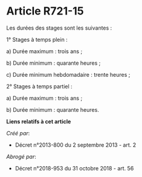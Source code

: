 # Article R721-15

Les durées des stages sont les suivantes :

1° Stages à temps plein :

a) Durée maximum : trois ans ;

b) Durée minimum : quarante heures ;

c) Durée minimum hebdomadaire : trente heures ;

2° Stages à temps partiel :

a) Durée maximum : trois ans ;

b) Durée minimum : quarante heures.

**Liens relatifs à cet article**

_Créé par_:

  - Décret n°2013-800 du 2 septembre 2013 - art. 2

_Abrogé par_:

  - Décret n°2018-953 du 31 octobre 2018 - art. 56
